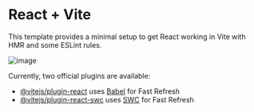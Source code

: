 # React + Vite

This template provides a minimal setup to get React working in Vite with HMR and some ESLint rules.

![image](https://github.com/VoodooIsT/SmartEstate/assets/123153724/3622c5e4-06c3-45eb-a5b5-5a7d2826314f)


Currently, two official plugins are available:

- [@vitejs/plugin-react](https://github.com/vitejs/vite-plugin-react/blob/main/packages/plugin-react/README.md) uses [Babel](https://babeljs.io/) for Fast Refresh
- [@vitejs/plugin-react-swc](https://github.com/vitejs/vite-plugin-react-swc) uses [SWC](https://swc.rs/) for Fast Refresh
